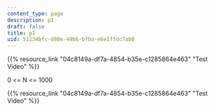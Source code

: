 ```yaml
---
content_type: page
description: p1
draft: false
title: p1
uid: 51134bfc-d80e-49b6-bfba-e6e1ffdc7ab0
---
```

{{% resource_link "04c8149a-df7a-4854-b35e-c1285864e463" "Test Video" %}}

0 \<= N \<= 1000

{{% resource_link "04c8149a-df7a-4854-b35e-c1285864e463" "Test Video" %}}

> >